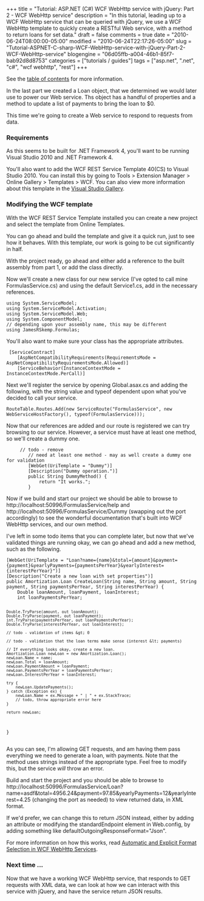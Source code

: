 +++
title = "Tutorial: ASP.NET (C#) WCF WebHttp service with jQuery: Part 2 - WCF WebHttp service"
description = "In this tutorial, leading up to a WCF WebHttp service that can be queried with jQuery, we use a WCF WebHttp template to quickly create a RESTful Web service, with a method to return loans for set data."
draft = false
comments = true
date = "2010-06-24T08:00:00-05:00"
modified = "2010-06-24T22:17:26-05:00"
slug = "Tutorial-ASPNET-C-sharp-WCF-WebHttp-service-with-jQuery-Part-2-WCF-WebHttp-service"
blogengine = "06d05ffb-a004-46b1-85f7-bab92d8d8753"
categories = ["tutorials / guides"]
tags = ["asp.net", ".net", "c#", "wcf webhttp", "rest"]
+++

<div class="note">
<p>See the <a href="http://strivinglife.com/words/post/Tutorial-ASPNET-C-sharp-WCF-WebHttp-service-with-jQuery-Table-of-Contents.aspx">table of contents</a> for more information.</p>
</div>
<p>In the last part we created a Loan object, that we determined we would later use to power our Web service. Ths object has a handful of properties and a method to update a list of payments to bring the loan to $0.</p>
<p>This time we're going to create a Web service to respond to requests from data.</p>
<h3>Requirements</h3>
<p>As this seems to be built for .NET Framework 4, you'll want to be running Visual Studio 2010 and .NET Framework 4.</p>
<p>You'll also want to add the WCF REST Service Template 40(CS) to Visual Studio 2010. You can install this by going to Tools &gt; Extension Manager &gt; Online Gallery &gt; Templates &gt; WCF. You can also view more information about this template in the <a rel="external" href="http://visualstudiogallery.msdn.microsoft.com/en-us/fbc7e5c1-a0d2-41bd-9d7b-e54c845394cd">Visual Studio Gallery</a>.</p>
<h3>Modifying the WCF template</h3>
<p>With the WCF REST Service Template installed you can create a new project and select the template from Online Templates.</p>
<p>You can go ahead and build the template and give it a quick run, just to see how it behaves. With this template, our work is going to be cut significantly in half.</p>
<p>With the project ready, go ahead and either add a reference to the built assembly from part 1, or add the class directly.</p>
<p>Now we'll create a new class for our new service (I've opted to call mine FormulasService.cs) and using the default Service1.cs, add in the necessary references.</p>
<pre class="code"><code class="csharp">using System.ServiceModel;
using System.ServiceModel.Activation;
using System.ServiceModel.Web;
using System.ComponentModel;
// depending upon your assembly name, this may be different
using JamesRSkemp.Formulas;</code></pre>
<p>You'll also want to make sure your class has the appropriate attributes.</p>
<pre class="code"><code class="csharp">	[ServiceContract]
	[AspNetCompatibilityRequirements(RequirementsMode = AspNetCompatibilityRequirementsMode.Allowed)]
	[ServiceBehavior(InstanceContextMode = InstanceContextMode.PerCall)]</code></pre>
<p>Next we'll register the service by opening Global.asax.cs and adding the following, with the string value and typeof&nbsp;dependent upon what you've decided to call your service.</p>
<pre class="code"><code class="csharp">RouteTable.Routes.Add(new ServiceRoute("FormulasService", new WebServiceHostFactory(), typeof(FormulasService)));</code></pre>
<p>Now that our references are added and our route is registered we can try browsing to our service. However, a service must have at least one method, so we'll create a dummy one.</p>
<pre class="code"><code class="csharp">		// todo - remove
		// need at least one method - may as well create a dummy one for validation
		[WebGet(UriTemplate = "Dummy")]
		[Description("Dummy operation.")]
		public String DummyMethod() {
			return "It works.";
		}</code></pre>
<p>Now if we build and start our project we should be able to browse to http://localhost:50996/FormulasService/help&nbsp;and http://localhost:50996/FormulasService/Dummy (swapping out the port accordingly) to see the wonderful documentation that's built into WCF WebHttp services, and our own method.</p>
<p>I've left in some todo items that you can complete later, but now that we've validated things are running okay, we can go ahead and add a new method, such as the following.</p>
<pre class="code"><code class="csharp">[WebGet(UriTemplate = "Loan?name={name}&amp;total={amount}&amp;payment={payment}&amp;yearlyPayments={paymentsPerYear}&amp;yearlyInterest={interestPerYear}")]
[Description("Create a new loan with set properties")]
public Amortization.Loan CreateLoan(String name, String amount, String payment, String paymentsPerYear, String interestPerYear) {
	Double loanAmount, loanPayment, loanInterest;
	int loanPaymentsPerYear;

	Double.TryParse(amount, out loanAmount);
	Double.TryParse(payment, out loanPayment);
	int.TryParse(paymentsPerYear, out loanPaymentsPerYear);
	Double.TryParse(interestPerYear, out loanInterest);

	// todo - validation of items &gt; 0

	// todo - validation that the loan terms make sense (interest &lt; payments)

	// If everything looks okay, create a new loan.
	Amortization.Loan newLoan = new Amortization.Loan();
	newLoan.Name = name;
	newLoan.Total = loanAmount;
	newLoan.PaymentAmount = loanPayment;
	newLoan.PaymentsPerYear = loanPaymentsPerYear;
	newLoan.InterestPerYear = loanInterest;

	try {
		newLoan.UpdatePayments();
	} catch (Exception ex) {
		newLoan.Name = ex.Message + " | " + ex.StackTrace;
		// todo, throw appropriate error here
	}

	return newLoan;
}</code></pre>
<p>As you can see, I'm allowing GET requests, and am having them pass everything we need to generate a loan, with payments. Note that the method uses strings instead of the appropriate type. Feel free to modify this, but the service <em>will</em> throw an error.</p>
<p>Build and start the project and you should be able to browse to http://localhost:50996/FormulasService/Loan?name=asdf&amp;total=4956.24&amp;payment=97.85&amp;yearlyPayments=12&amp;yearlyInterest=4.25 (changing the port as needed) to view returned data, in XML format.</p>
<p>If we'd prefer, we can change this to return JSON instead, either by adding an attribute or modifying the standardEndpoint element in Web.config, by adding something like defaultOutgoingResponseFormat="Json".</p>
<p>For more information on how this works, read <a rel="external" href="http://blogs.msdn.com/b/endpoint/archive/2010/01/18/automatic-and-explicit-format-selection-in-wcf-webhttp-services.aspx">Automatic and Explicit Format Selection in WCF WebHttp Services</a>.</p>
<h3>Next time ...</h3>
<p>Now that we have a working WCF WebHttp service, that responds to GET requests with XML data, we can look at how we can interact with this service with jQuery, and have the service return JSON results.</p>
